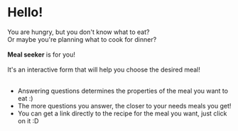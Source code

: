 ﻿<h1>Hello!</h1>
You are hungry, but you don't know what to eat?<br>
Or maybe you're planning what to cook for dinner?<br>
<br>
<b>Meal seeker</b> is for you!<br>
<br>
It's an interactive form that will help you choose the desired meal!<br>
<br>
<ul>
  <li>Answering questions determines the properties of the meal you want to eat :)</li>
  <li>The more questions you answer, the closer to your needs meals you get!</li>
  <li>You can get a link directly to the recipe for the meal you want, just click on it :D</li>
</ul>
